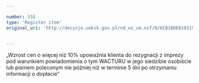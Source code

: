 ```yaml
---

number: 558
type: 'Register item'
original_uri: 'http://decyzje.uokik.gov.pl/nd_wz_um.nsf/0/6CB1BDE818319A1DC12572DD003295DA?OpenDocument'


---
```


„Wzrost cen o więcej niż 10% upoważnia klienta do rezygnacji z imprezy pod warunkiem powiadomienia o tym WACTURU w jego siedzibie osobiście lub pismem poleconym nie później niż w terminie 5 dni po otrzymaniu informacji o dopłacie”
